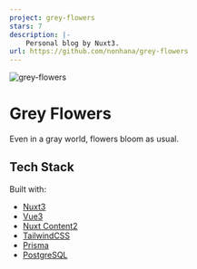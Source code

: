 ```yaml
---
project: grey-flowers
stars: 7
description: |-
    Personal blog by Nuxt3.
url: https://github.com/nonhana/grey-flowers
---
```


![grey-flowers](https://static-r2.caelum.moe/grey-flowers.webp)

# Grey Flowers

Even in a gray world, flowers bloom as usual.

## Tech Stack

Built with:

- [Nuxt3](https://nuxt.com)
- [Vue3](https://vuejs.org)
- [Nuxt Content2](https://content.nuxt.com)
- [TailwindCSS](https://tailwindcss.com)
- [Prisma](https://prisma.io)
- [PostgreSQL](https://postgresql.org)


